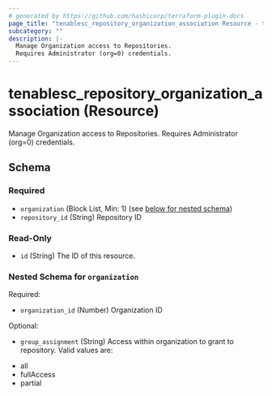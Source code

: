 ```yaml
---
# generated by https://github.com/hashicorp/terraform-plugin-docs
page_title: "tenablesc_repository_organization_association Resource - terraform-provider-tenablesc"
subcategory: ""
description: |-
  Manage Organization access to Repositories.
  Requires Administrator (org=0) credentials.
---
```


# tenablesc_repository_organization_association (Resource)

Manage Organization access to Repositories.
Requires Administrator (org=0) credentials.



<!-- schema generated by tfplugindocs -->
## Schema

### Required

- `organization` (Block List, Min: 1) (see [below for nested schema](#nestedblock--organization))
- `repository_id` (String) Repository ID

### Read-Only

- `id` (String) The ID of this resource.

<a id="nestedblock--organization"></a>
### Nested Schema for `organization`

Required:

- `organization_id` (Number) Organization ID

Optional:

- `group_assignment` (String) Access within organization to grant to repository. Valid values are:
 * all
 * fullAccess
 * partial


